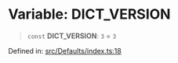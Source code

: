 # Variable: DICT\_VERSION

> `const` **DICT\_VERSION**: `3` = `3`

Defined in: [src/Defaults/index.ts:18](https://github.com/Fokusdotid/bail/blob/3bcafd64e13ba51a595ace0ee7bd2c9c52ab1814/src/Defaults/index.ts#L18)
